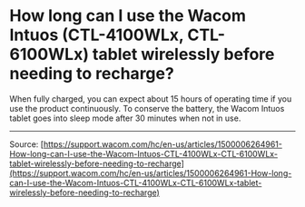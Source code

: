 # How long can I use the Wacom Intuos (CTL-4100WLx, CTL-6100WLx) tablet wirelessly before needing to recharge?

When fully charged, you can expect about 15 hours of operating time if you use the product continuously. To conserve the battery, the Wacom Intuos tablet goes into sleep mode after 30 minutes when not in use.

---
Source: [https://support.wacom.com/hc/en-us/articles/1500006264961-How-long-can-I-use-the-Wacom-Intuos-CTL-4100WLx-CTL-6100WLx-tablet-wirelessly-before-needing-to-recharge](https://support.wacom.com/hc/en-us/articles/1500006264961-How-long-can-I-use-the-Wacom-Intuos-CTL-4100WLx-CTL-6100WLx-tablet-wirelessly-before-needing-to-recharge)
